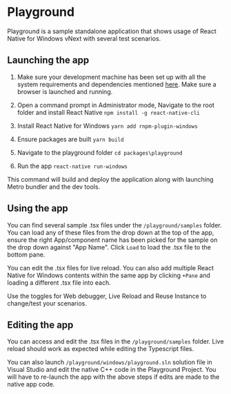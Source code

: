 # Playground

Playground is a sample standalone application that shows usage of React Native for Windows vNext with several test scenarios. 

## Launching the app
1. Make sure your development machine has been set up with all the system requirements and dependencies mentioned [here](https://github.com/microsoft/react-native-windows/blob/master/vnext/docs/GettingStarted.md). Make sure a browser is launched and running.

2. Open a command prompt in Administrator mode, Navigate to the root folder and install React Native
`npm install -g react-native-cli`

3. Install React Native for Windows
`yarn add rnpm-plugin-windows`

4. Ensure packages are built
`yarn build`

5. Navigate to the playground folder
`cd packages\playground`

6. Run the app
`react-native run-windows`

This command will build and deploy the application along with launching Metro bundler and the dev tools. 

## Using the app

You can find several sample .tsx files under the `/playground/samples` folder. You can load any of these files from the drop down at the top of the app, ensure the right App/component name has been picked for the sample on the drop down against "App Name". Click `Load` to load the .tsx file to the bottom pane. 

You can edit the .tsx files for live reload. You can also add multiple React Native for Windows contents within the same app by clicking `+Pane` and loading a different .tsx file into each. 

Use the toggles for Web debugger, Live Reload and Reuse Instance to change/test your scenarios.

## Editing the app

You can access and edit the .tsx files in the `/playground/samples` folder. Live reload should work as expected while editing the Typescript files.

You can also launch `/playground/windows/playground.sln` solution file in Visual Studio and edit the native C++ code in the Playground Project. You will have to re-launch the app with the above steps if edits are made to the native app code.
